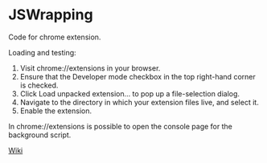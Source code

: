 # JSWrapping
Code for chrome extension.

Loading and testing:<br/>
1. Visit chrome://extensions in your browser. <br/>
2. Ensure that the Developer mode checkbox in the top right-hand corner is checked.<br/>
3. Click Load unpacked extension… to pop up a file-selection dialog. <br/>
4. Navigate to the directory in which your extension files live, and select it. <br/>
5. Enable the extension. <br/>

In chrome://extensions is possible to open the console page for the background script.

<a href="https://github.com/elbae/JSWrapping/wiki">Wiki</a>
